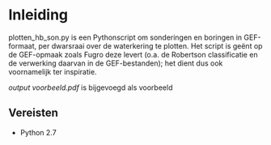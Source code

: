 # Inleiding
plotten_hb_son.py is een Pythonscript om sonderingen en boringen in GEF-formaat, per dwarsraai over de waterkering te plotten. Het script is geënt op de GEF-opmaak zoals Fugro deze levert (o.a. de Robertson classificatie en de verwerking daarvan in de GEF-bestanden); het dient dus ook voornamelijk ter inspiratie.

*output voorbeeld.pdf* is bijgevoegd als voorbeeld

## Vereisten
* Python 2.7